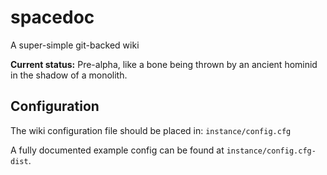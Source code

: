 # spacedoc

A super-simple git-backed wiki

**Current status:** Pre-alpha, like a bone being thrown by an ancient hominid in the shadow of a monolith.

## Configuration

The wiki configuration file should be placed in: `instance/config.cfg`

A fully documented example config can be found at `instance/config.cfg-dist`.
